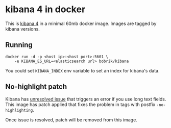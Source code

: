 # kibana 4 in docker

This is [kibana 4](https://github.com/elastic/kibana) in a minimal 60mb
docker image. Images are tagged by kibana versions.

## Running

```
docker run -d -p <host ip>:<host port>:5601 \
    -e KIBANA_ES_URL=<elasticsearch url> bobrik/kibana
```

You could set `KIBANA_INDEX` env variable to set an index for kibana's data.

## No-highlight patch

Kibana has [unresolved issue](https://github.com/elastic/kibana/issues/2782)
that triggers an error if you use long text fields. This image has
patch applied that fixes the problem in tags with postfix `-no-highlighting`.

Once issue is resolved, patch will be removed from this image.
